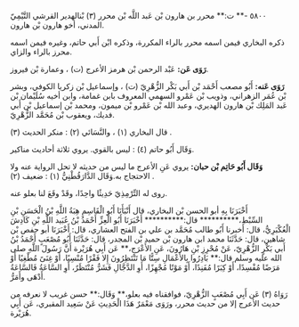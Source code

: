 ٥٨٠٠ -** ت:** محرر بن هارون بْن عَبد اللَّه بْن محرر (٣) بْنالهدير القرشي التَّيْمِيّ المدني، أخو هارون بْن هارون.

ذكره البخاري فيمن اسمه محرر بالراء المكررة، وذكره ابْن أَبي حاتم، وغيره فيمن اسمه محرز بالراء والزاي.

**رَوَى عَن:** عَبْد الرحمن بْن هرمز الأعرج (ت) ، وعمارة بْن فيروز.

**رَوَى عَنه:** أَبُو مصعب أَحْمَد بْن أَبي بَكْر الزُّهْرِيّ (ت) ، وإسماعيل بْن زكريا الكوفي، وبشر بْن عُمَر الزهراني، وذويب بْن عَمْرو السهمي المعروف بابن غمامة، وابن أخيه سُلَيْمان بْن عَبد المَلِك بْن هارون الهديري، وعبد الله بْن عَمْرو بْن ميمون، ومحمد بْن إسماعيل بْن أَبي فديك، ويعقوب بْن مُحَمَّد الزُّهْرِيّ.

قال البخاري (١) ، والنَّسَائي (٢) : منكر الحديث (٣) .

وَقَال أَبُو حاتم (٤) : ليس بالقوي. يروي ثلاثة أحاديث مناكير.

**وَقَال أَبُو حَاتِم بْن حبان:** يروي عَنِ الأعرج ما ليس من حديثه لا تحل الرواية عنه ولا الاحتجاج به.وَقَال الدَّارَقُطْنِيُّ (١) : ضعيف (٢) .

روى له التِّرْمِذِيّ حَدِيثًا واحِدًا، وقَدْ وقَعَ لنا بعلو عنه.

أَخْبَرَنَا بِهِ أبو الحسن بْن البخاري، قال أَنْبَأَنَا أَبُو الْقَاسِمِ هِبَةُ اللَّهِ بْنُ الْحَسَنِ بْنِ السِّبْطِ،********** قال:********** أَخْبَرَنَا أَبُو الْعِزِّ أَحْمَدُ بْنُ عُبَيد اللَّهِ بْنِ كَادِشَ الْعُكْبَرِيُّ، قال: أخبرنا أَبُو طالب مُحَمَّد بن علي بن الفتح العشاري، قال: أَخْبَرَنَا أبو حفص بْن شاهين، قال: حَدَّثَنَا محمد ابن هارون بْن حميد بْن المجدر، قال: حَدَّثَنَا أَبُو مُصْعَبٍ أَحْمَدُ بْنُ أَبي بَكْرٍ الزُّهْرِيّ، عَنْ مُحْرِزِ بْنِ هَارُونَ، عَنِ الأَعْرَجِ،** عَن أَبِي هُرَيْرة أَنَّ رَسُولَ اللَّهِ صلى الله عليه وسلم قال:** بَادِرُوا بِالأَعْمَالِ سِتًّا مَا تَنْتَظِرُونَ إِلا فَقْرًا مُنْسِيًا، أَوْ غِنَىً مُطْغِيًا أَوْ مَرَضًا مُفْسِدًا، أَوْ كِبَرًا مُفَنِدًا، أَوْ مَوْتًا مُجْهِزًا، أَوِ الدَّجَّالِ فَشَرٌّ مُنْتَظَرٌ، أَوِ السَّاعَةُ فَالسَّاعَةُ أَدْهَى وأَمَرُّ.

رَوَاهُ (٣) عَن أَبِي مُصْعَبٍ الزُّهْرِيّ، فوافقناه فيه بعلو،** وَقَال:** حسن غريب لا نعرفه من حديث الأعرج إلا من حديث محرر، ورَوَى مَعْمَرٌ هَذَا الْحَدِيثِ عَنْ سَعِيد المقبري، عَن أَبِي هُرَيْرة.
